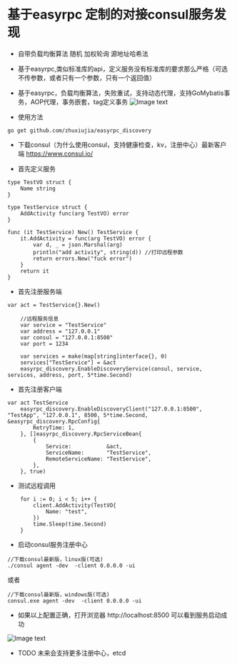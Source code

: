 
# 基于easyrpc 定制的对接consul服务发现
* 自带负载均衡算法 随机 加权轮询 源地址哈希法
* 基于easyrpc,类似标准库的api，定义服务没有标准库的要求那么严格（可选不传参数，或者只有一个参数，只有一个返回值）
* 基于easyrpc，负载均衡算法，失败重试，支持动态代理，支持GoMybatis事务，AOP代理，事务嵌套，tag定义事务
![Image text](https://zhuxiujia.github.io/gomybatis.io/assets/easy_consul.png)


* 使用方法
```
go get github.com/zhuxiujia/easyrpc_discovery
```
* 下载consul（为什么使用consul，支持健康检查，kv，注册中心）最新客户端 https://www.consul.io/

* 首先定义服务
```
type TestVO struct {
	Name string
}

type TestService struct {
	AddActivity func(arg TestVO) error
}

func (it TestService) New() TestService {
	it.AddActivity = func(arg TestVO) error {
		var d, _ = json.Marshal(arg)
		println("add activity", string(d)) //打印远程参数
		return errors.New("fuck error")
	}
	return it
}
```

* 首先注册服务端
```
var act = TestService{}.New()

	//远程服务信息
	var service = "TestService"
	var address = "127.0.0.1"
	var consul = "127.0.0.1:8500"
	var port = 1234

	var services = make(map[string]interface{}, 0)
	services["TestService"] = &act
	easyrpc_discovery.EnableDiscoveryService(consul, service, services, address, port, 5*time.Second)

```

* 首先注册客户端
```
var act TestService
	easyrpc_discovery.EnableDiscoveryClient("127.0.0.1:8500", "TestApp", "127.0.0.1", 8500, 5*time.Second, &easyrpc_discovery.RpcConfig{
		RetryTime: 1,
	}, []easyrpc_discovery.RpcServiceBean{
		{
			Service:           &act,
			ServiceName:       "TestService",
			RemoteServiceName: "TestService",
		},
	}, true)

```
* 测试远程调用
```
    for i := 0; i < 5; i++ {
		client.AddActivity(TestVO{
			Name: "test",
		})
		time.Sleep(time.Second)
	}
```
* 启动consul服务注册中心
```
//下载consul最新版，linux版(可选)
./consul agent -dev  -client 0.0.0.0 -ui  
```
或者
```
//下载consul最新版，windows版(可选)
consul.exe agent -dev  -client 0.0.0.0 -ui
```
* 如果以上配置正确，打开浏览器 http://localhost:8500 可以看到服务启动成功


![Image text](https://zhuxiujia.github.io/gomybatis.io/assets/consul_admin.png)

* TODO 
未来会支持更多注册中心，etcd
